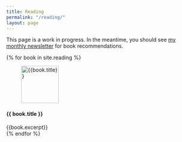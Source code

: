 ```yaml
---
title: Reading
permalink: "/reading/"
layout: page
---
```


This page is a work in progress. In the meantime, you should see [my monthly newsletter](/newsletter) for book recommendations. 

{% for book in site.reading %}
<div class="media book--media">
  <figure class="media__figure">
    <img src="{{ book.cover }}" alt="{{book.title}}" width="100">
  </figure>
  <div class="media__body">
    <h4>{{ book.title }}</h4>
    {{book.excerpt}}
  </div>
</div>
{% endfor %}
